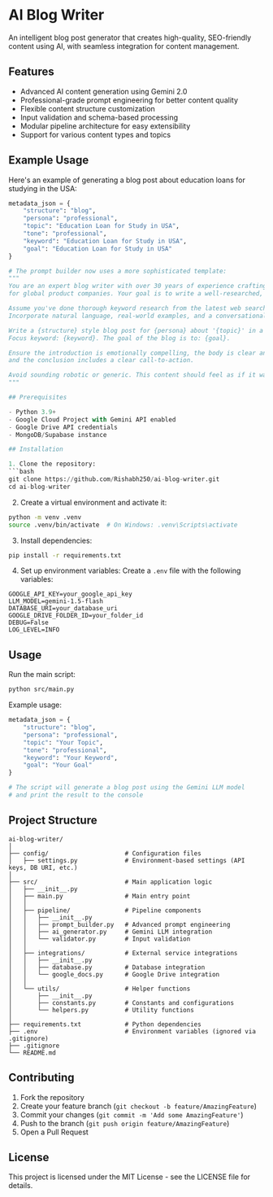 # AI Blog Writer

An intelligent blog post generator that creates high-quality, SEO-friendly content using AI, with seamless integration for content management.

## Features

- Advanced AI content generation using Gemini 2.0
- Professional-grade prompt engineering for better content quality
- Flexible content structure customization
- Input validation and schema-based processing
- Modular pipeline architecture for easy extensibility
- Support for various content types and topics

## Example Usage

Here's an example of generating a blog post about education loans for studying in the USA:

```python
metadata_json = {
    "structure": "blog",
    "persona": "professional",
    "topic": "Education Loan for Study in USA",
    "tone": "professional",
    "keyword": "Education Loan for Study in USA",
    "goal": "Education Loan for Study in USA"
}

# The prompt builder now uses a more sophisticated template:
"""
You are an expert blog writer with over 30 years of experience crafting compelling, SEO-friendly content 
for global product companies. Your goal is to write a well-researched, engaging, and human-sounding blog post.

Assume you've done thorough keyword research from the latest web search results.
Incorporate natural language, real-world examples, and a conversational tone.

Write a {structure} style blog post for {persona} about '{topic}' in a {tone} tone.
Focus keyword: {keyword}. The goal of the blog is to: {goal}.

Ensure the introduction is emotionally compelling, the body is clear and structured, 
and the conclusion includes a clear call-to-action.

Avoid sounding robotic or generic. This content should feel as if it was written by a human with deep understanding.
"""

## Prerequisites

- Python 3.9+
- Google Cloud Project with Gemini API enabled
- Google Drive API credentials
- MongoDB/Supabase instance

## Installation

1. Clone the repository:
```bash
git clone https://github.com/Rishabh250/ai-blog-writer.git
cd ai-blog-writer
```

2. Create a virtual environment and activate it:
```bash
python -m venv .venv
source .venv/bin/activate  # On Windows: .venv\Scripts\activate
```

3. Install dependencies:
```bash
pip install -r requirements.txt
```

4. Set up environment variables:
Create a `.env` file with the following variables:
```
GOOGLE_API_KEY=your_google_api_key
LLM_MODEL=gemini-1.5-flash
DATABASE_URI=your_database_uri
GOOGLE_DRIVE_FOLDER_ID=your_folder_id
DEBUG=False
LOG_LEVEL=INFO
```

## Usage

Run the main script:
```bash
python src/main.py
```

Example usage:
```python
metadata_json = {
    "structure": "blog",
    "persona": "professional",
    "topic": "Your Topic",
    "tone": "professional",
    "keyword": "Your Keyword",
    "goal": "Your Goal"
}

# The script will generate a blog post using the Gemini LLM model
# and print the result to the console
```

## Project Structure

```
ai-blog-writer/
│
├── config/                     # Configuration files
│   ├── settings.py             # Environment-based settings (API keys, DB URI, etc.)
│
├── src/                        # Main application logic
│   ├── __init__.py
│   ├── main.py                 # Main entry point
│   │
│   ├── pipeline/               # Pipeline components
│   │   ├── __init__.py
│   │   ├── prompt_builder.py   # Advanced prompt engineering
│   │   ├── ai_generator.py     # Gemini LLM integration
│   │   └── validator.py        # Input validation
│   │
│   ├── integrations/           # External service integrations
│   │   ├── __init__.py
│   │   ├── database.py         # Database integration
│   │   └── google_docs.py      # Google Drive integration
│   │
│   └── utils/                  # Helper functions
│       ├── __init__.py
│       ├── constants.py        # Constants and configurations
│       └── helpers.py          # Utility functions
│
├── requirements.txt            # Python dependencies
├── .env                        # Environment variables (ignored via .gitignore)
├── .gitignore
└── README.md
```

## Contributing

1. Fork the repository
2. Create your feature branch (`git checkout -b feature/AmazingFeature`)
3. Commit your changes (`git commit -m 'Add some AmazingFeature'`)
4. Push to the branch (`git push origin feature/AmazingFeature`)
5. Open a Pull Request

## License

This project is licensed under the MIT License - see the LICENSE file for details.